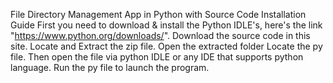 File Directory Management App in Python with Source Code Installation Guide
First you need to download & install the Python IDLE's, here's the link "https://www.python.org/downloads/".
Download the source code in this site.
Locate and Extract the zip file.
Open the extracted folder
Locate the py file.
Then open the file via python IDLE or any IDE that supports python language.
Run the py file to launch the program.
